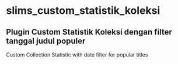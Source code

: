 # slims_custom_statistik_koleksi
Plugin Custom Statistik Koleksi dengan filter tanggal judul populer
----
Custom Collection Statistic with date filter for popular titles
